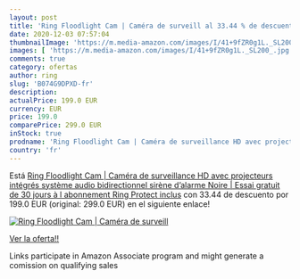 ```yaml
---
layout: post
title: 'Ring Floodlight Cam | Caméra de surveill al 33.44 % de descuento'
date: 2020-12-03 07:57:04
thumbnailImage: 'https://m.media-amazon.com/images/I/41+9fZR0g1L._SL200_.jpg'
images: [ 'https://m.media-amazon.com/images/I/41+9fZR0g1L._SL200_.jpg' ]
comments: true
category: ofertas
author: ring
slug: 'B074G9DPXD-fr'
description:
actualPrice: 199.0 EUR
currency: EUR
price: 199.0
comparePrice: 299.0 EUR
inStock: true
prodname: 'Ring Floodlight Cam | Caméra de surveillance HD avec projecteurs intégrés  système audio bidirectionnel  sirène d’alarme  Noire | Essai gratuit de 30 jours à l abonnement Ring Protect inclus'
country: 'fr'
---
```


Está [Ring Floodlight Cam | Caméra de surveillance HD avec projecteurs intégrés  système audio bidirectionnel  sirène d’alarme  Noire | Essai gratuit de 30 jours à l abonnement Ring Protect inclus](https://www.amazon.fr/dp/B074G9DPXD/?tag=tolees0d-21) con 33.44 de descuento por 199.0 EUR (original: 299.0 EUR) en el siguiente enlace!

[![Ring Floodlight Cam | Caméra de surveill](https://m.media-amazon.com/images/I/41+9fZR0g1L._SL200_.jpg)](https://www.amazon.fr/dp/B074G9DPXD/?tag=tolees0d-21)

[Ver la oferta!!](https://www.amazon.fr/dp/B074G9DPXD/?tag=tolees0d-21)

Links participate in Amazon Associate program and might generate a comission on qualifying sales


